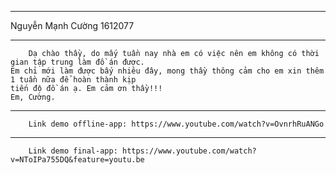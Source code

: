-------------------------------------
Nguyễn Mạnh Cường
1612077

-------------------------------------
        Dạ chào thầy, do mấy tuần nay nhà em có việc nên em không có thời gian tập trung làm đồ án được.
    Em chỉ mới làm được bấy nhiêu đây, mong thầy thông cảm cho em xin thêm 1 tuần nữa để hoàn thành kịp
    tiến độ đồ án ạ. Em cảm ơn thầy!!!
    Em, Cường.
-------------------------------------
        Link demo offline-app: https://www.youtube.com/watch?v=OvnrhRuANGo

-------------------------------------
        Link demo final-app: https://www.youtube.com/watch?v=NToIPa755DQ&feature=youtu.be